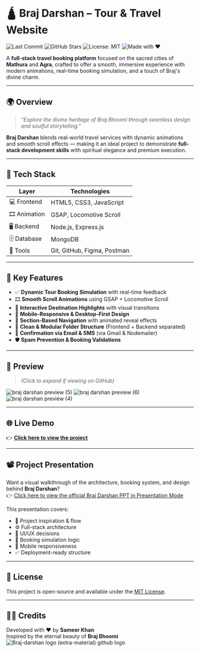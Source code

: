 # 🛕 Braj Darshan – Tour & Travel Website

![Last Commit](https://img.shields.io/github/last-commit/hey-itz-sameerkhan/braj-darshan)
![GitHub Stars](https://img.shields.io/github/stars/hey-itz-sameerkhan/braj-darshan?style=social)
![License: MIT](https://img.shields.io/badge/License-MIT-yellow.svg)
![Made with ❤️](https://img.shields.io/badge/Made%20with-%E2%9D%A4-red)

A **full-stack travel booking platform** focused on the sacred cities of **Mathura** and **Agra**, crafted to offer a smooth, immersive experience with modern animations, real-time booking simulation, and a touch of Braj's divine charm.

---

## 🌍 Overview

> *“Explore the divine heritage of Braj Bhoomi through seamless design and soulful storytelling.”*

**Braj Darshan** blends real-world travel services with dynamic animations and smooth scroll effects — making it an ideal project to demonstrate **full-stack development skills** with spiritual elegance and premium execution.

---

## 🚀 Tech Stack

| Layer       | Technologies                          |
|-------------|----------------------------------------|
| 💻 Frontend  | HTML5, CSS3, JavaScript                |
| 🎞️ Animation | GSAP, Locomotive Scroll                |
| 🖥️ Backend   | Node.js, Express.js                    |
| 🗄️ Database  | MongoDB                                |
| 🧰 Tools     | Git, GitHub, Figma, Postman            |

---

## 🎯 Key Features

- ✅ **Dynamic Tour Booking Simulation** with real-time feedback  
- 🎞️ **Smooth Scroll Animations** using GSAP + Locomotive Scroll  
- 📍 **Interactive Destination Highlights** with visual transitions  
- 📱 **Mobile-Responsive & Desktop-First Design**  
- 🧭 **Section-Based Navigation** with animated reveal effects  
- 📂 **Clean & Modular Folder Structure** (Frontend + Backend separated)  
- 💌 **Confirmation via Email & SMS** (via Gmail & Nodemailer)  
- 🛡️ **Spam Prevention & Booking Validations**

---

## 📸 Preview

> *(Click to expand if viewing on GitHub)*

![braj darshan preview (5)](https://github.com/user-attachments/assets/97f36ff0-cb12-4e56-a0c8-aeb9477c00ba)
![braj darshan preview (6)](https://github.com/user-attachments/assets/338a4c1f-e6e0-4375-9b50-a045ff0cdc71)
![braj darshan preview (4)](https://github.com/user-attachments/assets/53896518-2415-45db-b5b0-3623fb89bc94)

---

## 🌐 Live Demo

👉 **[Click here to view the project](https://braj-darshan-tour-and-travels.netlify.app/)**


---

## 📽️ Project Presentation

Want a visual walkthrough of the architecture, booking system, and design behind **Braj Darshan**?  
👉 [Click here to view the official Braj Darshan PPT in Presentation Mode](https://docs.google.com/presentation/d/1fmYHSxJweIZGOh55c_DwhgGdk_sowE9r/present)

This presentation covers:
- 📌 Project inspiration & flow
- ⚙️ Full-stack architecture
- 🎨 UI/UX decisions
- 🛒 Booking simulation logic
- 📱 Mobile responsiveness
- ✅ Deployment-ready structure

---

## 📝 License

This project is open-source and available under the [MIT License](LICENSE).

---

## 🙏🏻 Credits

Developed with ❤️ by **Sameer Khan**  
Inspired by the eternal beauty of **Braj Bhoomi**  
 ![Braj-darshan logo (extra-material) github logo](https://github.com/user-attachments/assets/091b7434-592a-42d7-afd1-149b4bb4f8d3)

